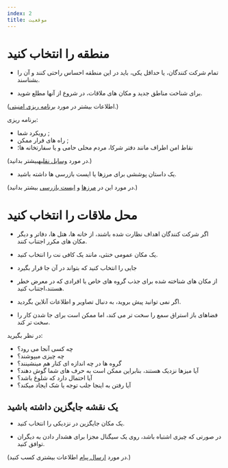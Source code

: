 ```yaml
---
index: 2
title: موقعيت
---
```

# منطقه را انتخاب کنید

*   تمام شرکت کنندگان، یا حداقل یکی، باید در این منطقه احساس راحتی کنند و آن را بشناسند.

*   برای شناخت مناطق جدید و مکان های ملاقات، در شروع از آنها مطلع شوید.

(اطلاعات بیشتر در مورد [برنامه ریزی امنیتی](umbrella://assess-your-risk/security-planning).)

برنامه ریزی:

*   رویکرد شما ;
*   راه های فرار ممکن ;
*   نقاط امن اطراف مانند دفتر شرکا، مردم محلی حامی و یا سفارتخانه ها؛

(در مورد [وسایل نقلیه](umbrella://travel/vehicles)بیشتر بدانید.)

*   یک داستان پوششی برای مرزها یا ایست بازرسی ها داشته باشید.

(در مورد این در [مرزها](umbrella://travel/borders) و [ایست بازرسی](umbrella://travel/checkpoints) بیشتر بدانید.)

# محل ملاقات را انتخاب کنید

*   اگر شرکت کنندگان اهداف نظارت شده باشند، از خانه ها، هتل ها، دفاتر و دیگر مکان های مکرر اجتناب کنند.

*   یک مکان عمومی خنثی، مانند یک کافی نت را انتخاب کنید.

*   جایی را انتخاب کنید که بتواند در آن جا قرار بگیرد

*   از مکان های شناخته شده برای جذب گروه های خاص یا افرادی که در معرض خطر هستند،اجتناب کنید.

*   اگر نمی توانید پیش بروید، به دنبال تصاویر و اطلاعات آنلاین بگردید.

*   فضاهای باز استراق سمع را سخت تر می کند، اما ممکن است برای جا شدن کار را سخت تر کند.

در نظر بگیرید:

*   چه کسی آنجا می رود؟
*   چه چیزی میپوشند؟
*   گروه ها در چه اندازه ای کنار هم مینشینند؟
*   آیا میزها نزدیک هستند، بنابراین ممکن است به حرف های شما گوش دهند؟
*   آیا احتمال دارد که شلوغ باشد؟
*   آیا رفتن به اینجا جلب توجه یا شک ایجاد میکند؟

## یک نقشه جایگزین داشته باشید

*   یک مکان جایگزین در نزدیکی را انتخاب کنید.

*   در صورتی که چیزی اشتباه باشد، روی یک سیگنال مجزا برای هشدار دادن به دیگران توافق کنید.

(در مورد [ارسال پیام](umbrella://communications/sending-a-message) اطلاعات بیشتری کسب کنید.)